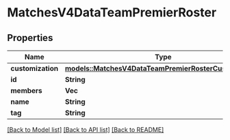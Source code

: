 # MatchesV4DataTeamPremierRoster

## Properties

Name | Type | Description | Notes
------------ | ------------- | ------------- | -------------
**customization** | [**models::MatchesV4DataTeamPremierRosterCustomization**](MatchesV4DataTeamPremierRosterCustomization.md) |  | 
**id** | **String** |  | 
**members** | **Vec<String>** |  | 
**name** | **String** |  | 
**tag** | **String** |  | 

[[Back to Model list]](../README.md#documentation-for-models) [[Back to API list]](../README.md#documentation-for-api-endpoints) [[Back to README]](../README.md)


